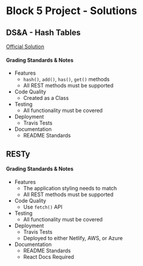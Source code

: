 #  Block 5 Project - Solutions

## DS&A - Hash Tables

[Official Solution](https://github.com/codefellows/common_curriculum/tree/master/data_structures_and_algorithms/Code_401/class-30/solutions/javascript)

#### Grading Standards & Notes
  * Features
    * `hash()`, `add()`, `has()`, `get()` methods
    * All REST methods must be supported
  * Code Quality
    * Created as a Class
  * Testing
    * All functionality must be covered
  * Deployment
    * Travis Tests
  * Documentation
    * README Standards
    
    
## RESTy

#### Grading Standards & Notes
  * Features
    * The application styling needs to match
    * All REST methods must be supported
  * Code Quality
    * Use `fetch()` API
  * Testing
    * All functionality must be covered
  * Deployment
    * Travis Tests
    * Deployed to either Netlify, AWS, or Azure
  * Documentation
    * README Standards
    * React Docs Required
